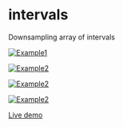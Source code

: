 # intervals
Downsampling array of intervals

<a href="https://https://i.stack.imgur.com/iOwSP.png" target="_blank">![Example1](https://i.stack.imgur.com/iOwSP.png)</a>

<a href="https://i.stack.imgur.com/NZhZV.png" target="_blank">![Example2](https://i.stack.imgur.com/NZhZV.png)</a>

<a href="https://i.imgur.com/GYtDnrS.gif" target="_blank">![Example2](https://imgur.com/2jU08wR.gif)</a>

<a href="https://i.stack.imgur.com/EDIsz.png" target="_blank">![Example2](https://i.stack.imgur.com/EDIsz.png)</a>

[Live demo](https://ggerganov.github.io/intervals/)
